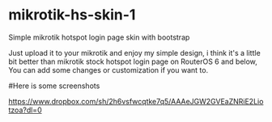 # mikrotik-hs-skin-1
Simple mikrotik hotspot login page skin with bootstrap

Just upload it to your mikrotik and enjoy my simple design, i think it's a little bit better than mikrotik stock hotspot login page on RouterOS 6 and below,
You can add some changes or customization if you want to.

#Here is some screenshots


https://www.dropbox.com/sh/2h6vsfwcqtke7q5/AAAeJGW2GVEaZNRiE2Liotzoa?dl=0
